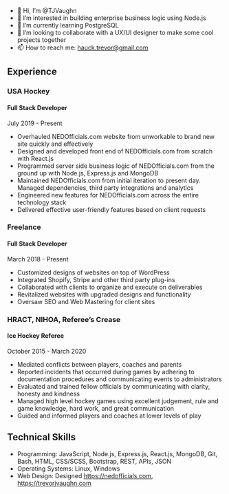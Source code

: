 - 👋 Hi, I’m @TJVaughn
- 👀 I’m interested in building enterprise business logic using Node.js
- 🌱 I’m currently learning PostgreSQL
- 💞️ I’m looking to collaborate with a UX/UI designer to make some cool projects together
- 📫 How to reach me: hauck.trevor@gmail.com

## Experience
### USA Hockey
#### Full Stack Developer 
July 2019 - Present

- Overhauled NEDOfficials.com website from unworkable to brand new site quickly and
effectively
- Designed and developed front end of NEDOfficials.com from scratch with React.js
- Programmed server side business logic of NEDOfficials.com from the ground up with
Node.js, Express.js and MongoDB
- Maintained NEDOfficials.com from initial iteration to present day. Managed
dependencies, third party integrations and analytics
- Engineered new features for NEDOfficials.com across the entire technology stack
- Delivered effective user-friendly features based on client requests

### Freelance
#### Full Stack Developer
March 2018 - Present

- Customized designs of websites on top of WordPress
- Integrated Shopify, Stripe and other third party plug-ins
- Collaborated with clients to organize and execute on deliverables
- Revitalized websites with upgraded designs and functionality
- Oversaw SEO and Web Mastering for client sites

### HRACT, NIHOA, Referee’s Crease
#### Ice Hockey Referee
October 2015 - March 2020

- Mediated conflicts between players, coaches and parents
- Reported incidents that occurred during games by adhering to documentation
procedures and communicating events to administrators
- Evaluated and trained fellow officials by communicating with clarity, honesty and
kindness
- Managed high level hockey games using excellent judgement, rule and game knowledge,
hard work, and great communication
- Guided and informed players and coaches at lower levels of play

## Technical Skills
- Programming: JavaScript, Node.js, Express.js, React.js, MongoDB, Git, Bash, HTML, CSS/SCSS,
Bootstrap, REST, APIs, JSON
- Operating Systems: Linux, Windows
- Web Design: Designed https://nedofficials.com, https://trevorjvaughn.com
